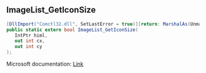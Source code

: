 ## ImageList_GetIconSize

```csharp
[DllImport("Comctl32.dll", SetLastError = true)][return: MarshalAs(UnmanagedType.Bool)]
public static extern bool ImageList_GetIconSize(
   IntPtr himl,
   out int cx,
   out int cy
);
```

Microsoft documentation: [Link](https://docs.microsoft.com/en-us/windows/win32/api/commctrl/nf-commctrl-imagelist_geticonsize)
